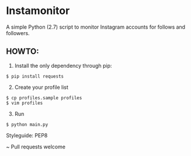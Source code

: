 # Instamonitor
A simple Python (2.7) script to monitor Instagram accounts for follows and followers.

## HOWTO:
1. Install the only dependency through pip:
```
$ pip install requests
```
2. Create your profile list
```
$ cp profiles.sample profiles
$ vim profiles
```
3. Run
```
$ python main.py
```


Styleguide: PEP8

~ Pull requests welcome
